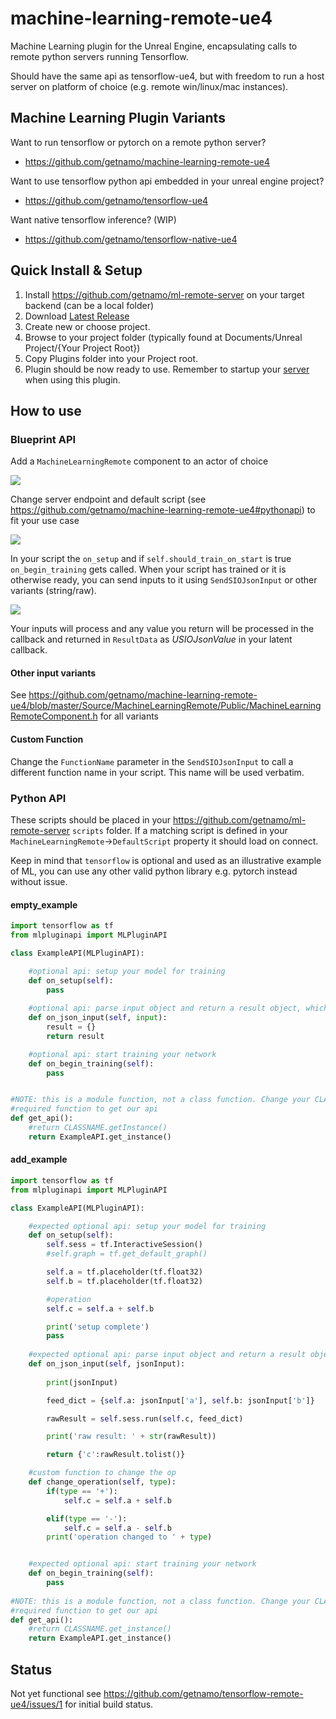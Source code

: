 # machine-learning-remote-ue4
Machine Learning plugin for the Unreal Engine, encapsulating calls to remote python servers running Tensorflow.

Should have the same api as tensorflow-ue4, but with freedom to run a host server on platform of choice (e.g. remote win/linux/mac instances).

## Machine Learning Plugin Variants

Want to run tensorflow or pytorch on a remote python server?

- https://github.com/getnamo/machine-learning-remote-ue4

Want to use tensorflow python api embedded in your unreal engine project? 

- https://github.com/getnamo/tensorflow-ue4

Want native tensorflow inference? (WIP)

- https://github.com/getnamo/tensorflow-native-ue4

## Quick Install & Setup

1. Install https://github.com/getnamo/ml-remote-server on your target backend (can be a local folder)
2. Download [Latest Release](https://github.com/getnamo/machine-learning-remote-ue4/releases)
3. Create new or choose project.
4. Browse to your project folder (typically found at Documents/Unreal Project/{Your Project Root})
5. Copy Plugins folder into your Project root.
6. Plugin should be now ready to use. Remember to startup your [server](https://github.com/getnamo/ml-remote-server) when using this plugin. 

## How to use

### Blueprint API

Add a ```MachineLearningRemote``` component to an actor of choice

![](https://i.imgur.com/Mx3gNAi.png)

Change server endpoint and default script (see https://github.com/getnamo/machine-learning-remote-ue4#pythonapi) to fit your use case

![](https://i.imgur.com/R3YVPtm.png)

In your script the ```on_setup``` and if ```self.should_train_on_start``` is true ```on_begin_training``` gets called. When your script has trained or it is otherwise ready, you can send inputs to it using ```SendSIOJsonInput``` or other variants (string/raw).

![](https://i.imgur.com/WjmFLAu.png)

Your inputs will process and any value you return will be processed in the callback and returned in ```ResultData``` as *USIOJsonValue* in your latent callback.

#### Other input variants

See https://github.com/getnamo/machine-learning-remote-ue4/blob/master/Source/MachineLearningRemote/Public/MachineLearningRemoteComponent.h for all variants

#### Custom Function

Change the ```FunctionName``` parameter in the ```SendSIOJsonInput``` to call a different function name in your script. This name will be used verbatim.

### Python API
These scripts should be placed in your https://github.com/getnamo/ml-remote-server ```scripts``` folder. If a matching script is defined in your ```MachineLearningRemote```->```DefaultScript``` property it should load on connect.

Keep in mind that ```tensorflow``` is optional and used as an illustrative example of ML, you can use any other valid python library e.g. pytorch instead without issue.

#### empty_example
```python
import tensorflow as tf
from mlpluginapi import MLPluginAPI

class ExampleAPI(MLPluginAPI):

	#optional api: setup your model for training
	def on_setup(self):
		pass
		
	#optional api: parse input object and return a result object, which will be converted to json for UE4
	def on_json_input(self, input):
		result = {}
		return result

	#optional api: start training your network
	def on_begin_training(self):
		pass


#NOTE: this is a module function, not a class function. Change your CLASSNAME to reflect your class
#required function to get our api
def get_api():
	#return CLASSNAME.getInstance()
	return ExampleAPI.get_instance()
```
#### add_example
```python
import tensorflow as tf
from mlpluginapi import MLPluginAPI

class ExampleAPI(MLPluginAPI):

	#expected optional api: setup your model for training
	def on_setup(self):
		self.sess = tf.InteractiveSession()
		#self.graph = tf.get_default_graph()

		self.a = tf.placeholder(tf.float32)
		self.b = tf.placeholder(tf.float32)

		#operation
		self.c = self.a + self.b

		print('setup complete')
		pass
		
	#expected optional api: parse input object and return a result object, which will be converted to json for UE4
	def on_json_input(self, jsonInput):
		
		print(jsonInput)

		feed_dict = {self.a: jsonInput['a'], self.b: jsonInput['b']}

		rawResult = self.sess.run(self.c, feed_dict)

		print('raw result: ' + str(rawResult))

		return {'c':rawResult.tolist()}

	#custom function to change the op
	def change_operation(self, type):
		if(type == '+'):
			self.c = self.a + self.b

		elif(type == '-'):
			self.c = self.a - self.b
		print('operation changed to ' + type)


	#expected optional api: start training your network
	def on_begin_training(self):
		pass
    
#NOTE: this is a module function, not a class function. Change your CLASSNAME to reflect your class
#required function to get our api
def get_api():
	#return CLASSNAME.get_instance()
	return ExampleAPI.get_instance()
```

## Status
Not yet functional see https://github.com/getnamo/tensorflow-remote-ue4/issues/1 for initial build status.
